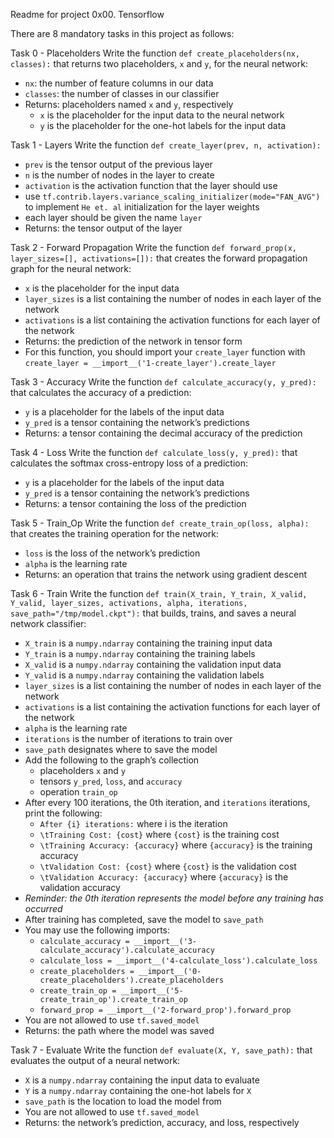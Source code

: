 Readme for project 0x00. Tensorflow

There are 8 mandatory tasks in this project as follows:

Task 0 - Placeholders
Write the function  `def create_placeholders(nx, classes):`  that returns two placeholders,  `x`  and  `y`, for the neural network:

-   `nx`: the number of feature columns in our data
-   `classes`: the number of classes in our classifier
-   Returns: placeholders named  `x`  and  `y`, respectively
    -   `x`  is the placeholder for the input data to the neural network
    -   `y`  is the placeholder for the one-hot labels for the input data

Task 1 - Layers
Write the function  `def create_layer(prev, n, activation):`

-   `prev`  is the tensor output of the previous layer
-   `n`  is the number of nodes in the layer to create
-   `activation`  is the activation function that the layer should use
-   use  `tf.contrib.layers.variance_scaling_initializer(mode="FAN_AVG")`  to implement  `He et. al`  initialization for the layer weights
-   each layer should be given the name  `layer`
-   Returns: the tensor output of the layer

Task 2 - Forward Propagation
Write the function  `def forward_prop(x, layer_sizes=[], activations=[]):`  that creates the forward propagation graph for the neural network:

-   `x`  is the placeholder for the input data
-   `layer_sizes`  is a list containing the number of nodes in each layer of the network
-   `activations`  is a list containing the activation functions for each layer of the network
-   Returns: the prediction of the network in tensor form
-   For this function, you should import your  `create_layer`  function with  `create_layer = __import__('1-create_layer').create_layer`

Task 3 - Accuracy
Write the function  `def calculate_accuracy(y, y_pred):`  that calculates the accuracy of a prediction:

-   `y`  is a placeholder for the labels of the input data
-   `y_pred`  is a tensor containing the network’s predictions
-   Returns: a tensor containing the decimal accuracy of the prediction

Task 4 - Loss
Write the function  `def calculate_loss(y, y_pred):`  that calculates the softmax cross-entropy loss of a prediction:

-   `y`  is a placeholder for the labels of the input data
-   `y_pred`  is a tensor containing the network’s predictions
-   Returns: a tensor containing the loss of the prediction

Task 5 - Train_Op
Write the function  `def create_train_op(loss, alpha):`  that creates the training operation for the network:

-   `loss`  is the loss of the network’s prediction
-   `alpha`  is the learning rate
-   Returns: an operation that trains the network using gradient descent

Task 6 - Train
Write the function  `def train(X_train, Y_train, X_valid, Y_valid, layer_sizes, activations, alpha, iterations, save_path="/tmp/model.ckpt"):`  that builds, trains, and saves a neural network classifier:

-   `X_train`  is a  `numpy.ndarray`  containing the training input data
-   `Y_train`  is a  `numpy.ndarray`  containing the training labels
-   `X_valid`  is a  `numpy.ndarray`  containing the validation input data
-   `Y_valid`  is a  `numpy.ndarray`  containing the validation labels
-   `layer_sizes`  is a list containing the number of nodes in each layer of the network
-   `activations`  is a list containing the activation functions for each layer of the network
-   `alpha`  is the learning rate
-   `iterations`  is the number of iterations to train over
-   `save_path`  designates where to save the model
-   Add the following to the graph’s collection
    -   placeholders  `x`  and  `y`
    -   tensors  `y_pred`,  `loss`, and  `accuracy`
    -   operation  `train_op`
-   After every 100 iterations, the 0th iteration, and  `iterations`  iterations, print the following:
    -   `After {i} iterations:`  where i is the iteration
    -   `\tTraining Cost: {cost}`  where  `{cost}`  is the training cost
    -   `\tTraining Accuracy: {accuracy}`  where  `{accuracy}`  is the training accuracy
    -   `\tValidation Cost: {cost}`  where  `{cost}`  is the validation cost
    -   `\tValidation Accuracy: {accuracy}`  where  `{accuracy}`  is the validation accuracy
-   _Reminder: the 0th iteration represents the model before any training has occurred_
-   After training has completed, save the model to  `save_path`
-   You may use the following imports:
    -   `calculate_accuracy = __import__('3-calculate_accuracy').calculate_accuracy`
    -   `calculate_loss = __import__('4-calculate_loss').calculate_loss`
    -   `create_placeholders = __import__('0-create_placeholders').create_placeholders`
    -   `create_train_op = __import__('5-create_train_op').create_train_op`
    -   `forward_prop = __import__('2-forward_prop').forward_prop`
-   You are not allowed to use  `tf.saved_model`
-   Returns: the path where the model was saved

Task 7 - Evaluate
Write the function  `def evaluate(X, Y, save_path):`  that evaluates the output of a neural network:

-   `X`  is a  `numpy.ndarray`  containing the input data to evaluate
-   `Y`  is a  `numpy.ndarray`  containing the one-hot labels for  `X`
-   `save_path`  is the location to load the model from
-   You are not allowed to use  `tf.saved_model`
-   Returns: the network’s prediction, accuracy, and loss, respectively